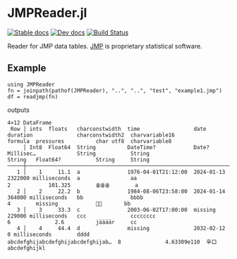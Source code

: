 # JMPReader.jl

[![Stable docs][docs-stable-img]][docs-stable-url]
[![Dev docs][docs-dev-img]][docs-dev-url]
[![Build Status][ci-img]][ci]

Reader for JMP data tables.  [JMP](https://en.wikipedia.org/wiki/JMP_(statistical_software)) is proprietary statistical software.

## Example
```
using JMPReader
fn = joinpath(pathof(JMPReader), "..", "..", "test", "example1.jmp")
df = readjmp(fn)
```
outputs
```
4×12 DataFrame
 Row │ ints  floats   charconstwidth  time                 date        duration              charconstwidth2  charvariable16                     formula  pressures          char utf8  charvariable8
     │ Int8  Float64  String          DateTime?            Date?       Millisec…             String           String                             String   Float64?           String     String
─────┼────────────────────────────────────────────────────────────────────────────────────────────────────────────────────────────────────────────────────────────────────────────────────────────────
   1 │    1     11.1  a               1976-04-01T21:12:00  2024-01-13  2322000 milliseconds  a                aa                                 2            101.325        ꙮꙮꙮ        a
   2 │    2     22.2  b               1984-08-06T23:58:00  2024-01-14  364000 milliseconds   bb               bbbb                               4        missing            🚴💨       bb
   3 │    3     33.3  c               2003-06-02T17:00:00  missing     229000 milliseconds   ccc              cccccccc                           6              2.6          jäääär     cc
   4 │    4     44.4  d               missing              2032-02-12  0 milliseconds        dddd             abcdefghijabcdefghijabcdefghijab…  8              4.63309e110  辛口       abcdefghijkl
```

[docs-stable-url]: https://jaakkor2.github.io/JMPReader.jl/stable/
[docs-stable-img]: https://img.shields.io/badge/Docs-Stable-lightgrey.svg
[docs-dev-url]: https://jaakkor2.github.io/JMPReader.jl/dev/
[docs-dev-img]: https://img.shields.io/badge/Docs-Dev-blue.svg
[ci]: https://github.com/jaakkor2/JMPReader.jl/actions?query=workflows/CI
[ci-img]: https://github.com/jaakkor2/JMPReader.jl/workflows/CI/badge.svg